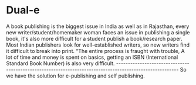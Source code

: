 # Dual-e
A book publishing is the biggest issue in India as well as in Rajasthan, every new writer/student/homemaker woman  faces an issue in publishing a single book, it's also more difficult for a student publish a book/research paper.  Most Indian publishers look for well-established writers, so new writers find it difficult to break into print. “The entire process is fraught with trouble, A lot of time and money is spent on basics,  getting an ISBN (International Standard Book Number) is also very difficult. -------------------------------------------------------------------------------------------------------- So we have the solution for e-publishing and self publishing.
